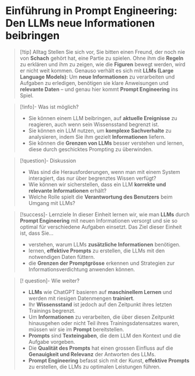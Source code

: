 # Einführung in Prompt Engineering: Den LLMs neue Informationen beibringen

> [!tip] Alltag
> Stellen Sie sich vor, Sie bitten einen Freund, der noch nie von **Schach** gehört hat, eine Partie zu spielen. Ohne ihm die **Regeln** zu erklären und ihm zu zeigen, wie die **Figuren** bewegt werden, wird er nicht weit kommen. Genauso verhält es sich mit **LLMs (Large Language Models)**: Um **neue Informationen** zu verarbeiten und Aufgaben zu erledigen, benötigen sie klare Anweisungen und **relevante Daten** – und genau hier kommt **Prompt Engineering** ins Spiel.

> [!info]- Was ist möglich?
> - Sie können einem LLM beibringen, auf **aktuelle Ereignisse** zu reagieren, auch wenn sein Wissensstand begrenzt ist.
> - Sie können ein LLM nutzen, um **komplexe Sachverhalte** zu analysieren, indem Sie ihm gezielt **Informationen** liefern.
> - Sie können die **Grenzen von LLMs** besser verstehen und lernen, diese durch geschicktes Prompting zu überwinden.

>[!question]- Diskussion
>- Was sind die Herausforderungen, wenn man mit einem System interagiert, das nur über begrenztes Wissen verfügt?
>- Wie können wir sicherstellen, dass ein LLM **korrekte und relevante Informationen** erhält?
>- Welche Rolle spielt die **Verantwortung des Benutzers** beim Umgang mit LLMs?

> [!success]- Lernziele
> In dieser Einheit lernen wir, wie man **LLMs** durch **Prompt Engineering** mit neuen Informationen versorgt und sie so optimal für verschiedene Aufgaben einsetzt. 
> Das Ziel dieser Einheit ist, dass Sie...
> - verstehen, warum LLMs **zusätzliche Informationen** benötigen.
> - lernen, **effektive Prompts** zu erstellen, die LLMs mit den notwendigen Daten füttern.
> - die **Grenzen der Promptgrösse** erkennen und Strategien zur Informationsverdichtung anwenden können.

> [! question]- Wie weiter?
> - **LLMs** wie ChatGPT basieren auf **maschinellem Lernen** und werden mit riesigen Datenmengen **trainiert**.
> - Ihr **Wissensstand** ist jedoch auf den Zeitpunkt ihres letzten Trainings begrenzt.
> - Um **Informationen** zu verarbeiten, die über diesen Zeitpunkt hinausgehen oder nicht Teil ihres Trainingsdatensatzes waren, müssen wir sie im **Prompt** bereitstellen.
> -  **Prompts** sind **Texteingaben**, die dem LLM den Kontext und die Aufgabe vorgeben.
> -  Die **Qualität des Prompts** hat einen grossen Einfluss auf die **Genauigkeit und Relevanz** der Antworten des LLMs.
> -  **Prompt Engineering** befasst sich mit der Kunst, **effektive Prompts** zu erstellen, die LLMs zu optimalen Leistungen führen. 
